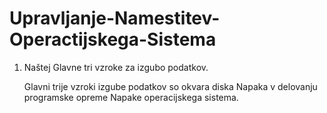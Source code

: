 # Upravljanje-Namestitev-Operactijskega-Sistema

1.  Naštej Glavne tri vzroke za izgubo podatkov.

    Glavni trije vzroki izgube podatkov so okvara diska
    Napaka v delovanju programske opreme
    Napake operacijskega sistema.
